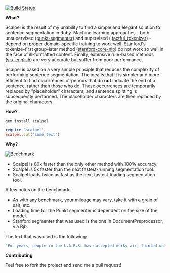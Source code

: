 [![Build Status](https://secure.travis-ci.org/louismullie/scalpel.png)](http://travis-ci.org/#!/louismullie/scalpel)

**What?**

Scalpel is the result of my unability to find a simple and elegant solution to sentence segmentation in Ruby. Machine learning approaches - both unsupervised ([punkt-segmenter](https://github.com/lfcipriani/punkt-segmenter)) and supervised ( [tactful_tokenizer](https://github.com/SlyShy/Tactful_Tokenizer)) - depend on proper domain-specific training to work well. Stanford's tokenize-first group-later method ([stanford-core-nlp](https://github.com/louismullie/stanford-core-nlp)) do not work so well in the face of ill-formatted content. Finally, extensive rule-based methods ([srx-english](https://github.com/apohllo/srx-english)) are very accurate but suffer from poor performance. 

Scalpel is based on a very simple principle that reduces the complexity of performing sentence segmentation. The idea is that it is simpler and more efficient to find occurrences of periods that do __not__ indicate the end of a sentence, rather than those who do. These occurrences are temporarily replaced by "placeholder" characters, and sentence splitting is subsequently performed. The placeholder characters are then replaced by the original characters.

**How?**

    gem install scalpel

```ruby
require 'scalpel'
Scalpel.cut("some text")
```

**Why?**

![Benchmark](http://www.louismullie.com/ruby/scalpel/comparison.png)

* Scalpel is 80x faster than the only other method with 100% accuracy.
* Scalpel is 5x faster than the next fastest-running segmentation tool.
* Scalpel loads twice as fast as the next fastest-loading segmentation tool.

A few notes on the benchmark: 

* As with any benchmark, your mileage may vary, take it with a grain of salt, etc.
* Loading time for the Punkt segmenter is dependent on the size of the model.
* Stanford segmenter that was used is the one in DocumentPreprocessor, via Rjb.

The text that was used is the following:

```ruby
"For years, people in the U.A.E.R. have accepted murky air, tainted waters and scarred landscapes as the unavoidable price of the country’s meteoric economic growth. But public dissent over environmental issues has been growing steadily in the communist nation, and now seems to be building the foundations of a fledgling green movement! In July alone, two separate demonstrations made international news when they turned violent after about 1.5 minutes... These recent successes come after a slew of ever-larger and more violent green protests over the past few years, as the environmentalist Dr. Jeung of China’s growth becomes harder to ignore.Some ask: “Are demonstrations are evidence of the public anger and frustration at opaque environmental management and decision-making?” Others yet say: \"Should we be scared about these 'protests'?\""
```

**Contributing**

Feel free to fork the project and send me a pull request!